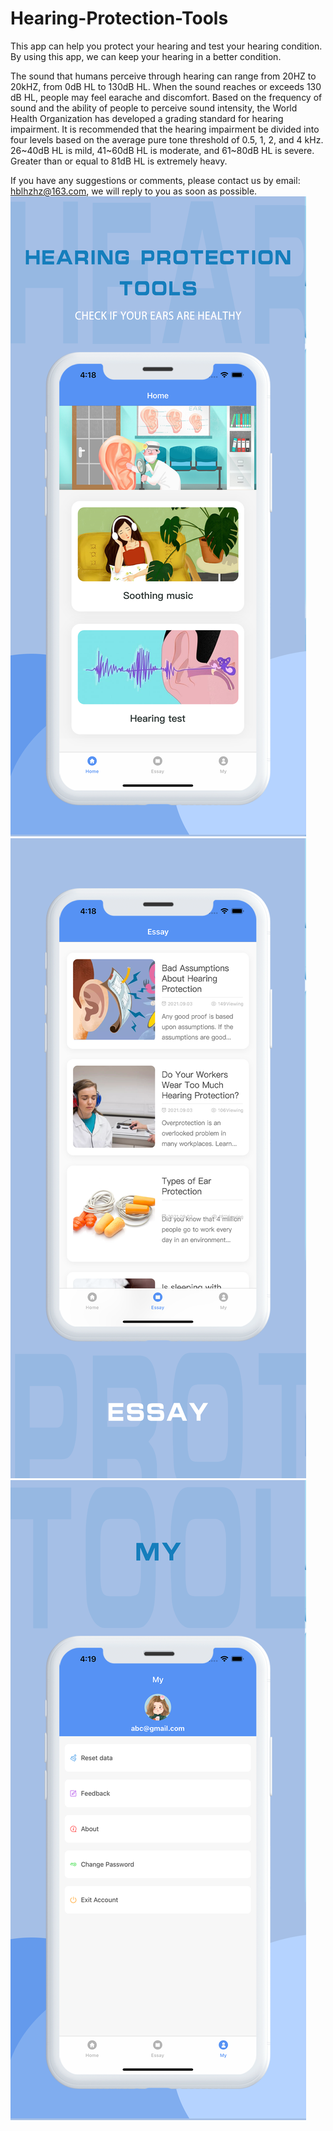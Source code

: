# Hearing-Protection-Tools

This app can help you protect your hearing and test your hearing condition. By using this app, we can keep your hearing in a better condition.

The sound that humans perceive through hearing can range from 20HZ to 20kHZ, from 0dB HL to 130dB HL. When the sound reaches or exceeds 130 dB HL, people may feel earache and discomfort. Based on the frequency of sound and the ability of people to perceive sound intensity, the World Health Organization has developed a grading standard for hearing impairment. It is recommended that the hearing impairment be divided into four levels based on the average pure tone threshold of 0.5, 1, 2, and 4 kHz. 26\~40dB HL is mild, 41\~60dB HL is moderate, and 61~80dB HL is severe. Greater than or equal to 81dB HL is extremely heavy.

If you have any suggestions or comments, please contact us by email: hblhzhz@163.com, we will reply to you as soon as possible.
![Image text](https://github.com/hblhzhz/Hearing-Protection-Tools/blob/main/上架/4.png)
![Image text](https://github.com/hblhzhz/Hearing-Protection-Tools/blob/main/上架/5.png)
![Image text](https://github.com/hblhzhz/Hearing-Protection-Tools/blob/main/上架/6.png)
